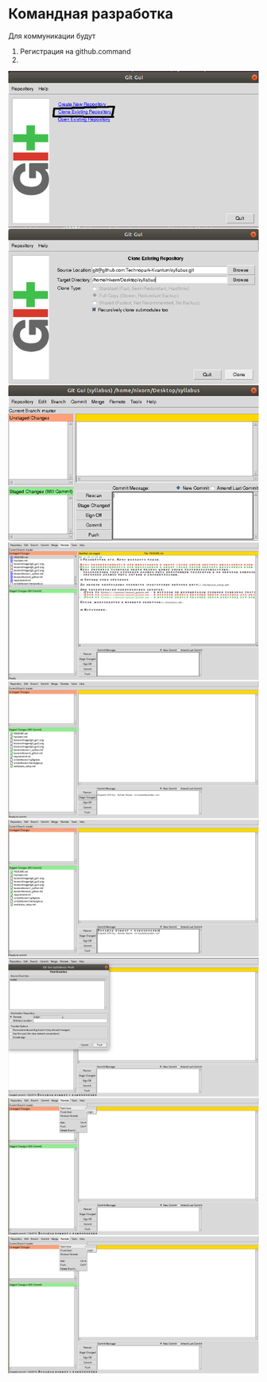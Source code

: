 # Командная разработка

Для коммуникации будут 


1. Регистрация на github.command
2.

![](./images/git_gui1.png "Начало работы")
![](./images/git_gui2.png "Клонирование репозитория")
![](./images/git_gui3.png "Локальный репозиторий без изменений")
![](./images/git_gui4.png "Локальный репозиторий с изменениями")
![](./images/git_gui5.png "Изменения принияты")
![](./images/git_gui6.png "Сообщение коммита")
![](./images/git_gui7.png "Отправка изменений в репозиторий")
![](./images/git_gui8.png "Получение изменений из репозитория 1 - фетч")
![](./images/git_gui8.png "Получение изменений из репозитория 2 - локальное слияние")

